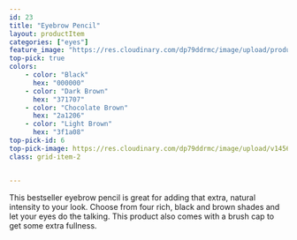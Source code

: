 ```yaml
---
id: 23
title: "Eyebrow Pencil"
layout: productItem
categories: ["eyes"]
feature_image: "https://res.cloudinary.com/dp79ddrmc/image/upload/products/eyeBrowPencil.jpg"
top-pick: true
colors:
    - color: "Black"
      hex: "000000"
    - color: "Dark Brown"
      hex: "371707"
    - color: "Chocolate Brown"
      hex: "2a1206"
    - color: "Light Brown"
      hex: "3f1a08"
top-pick-id: 6
top-pick-image: https://res.cloudinary.com/dp79ddrmc/image/upload/v1456804125/top-pick/eyebrowPencil.jpg
class: grid-item-2


---
```

This bestseller eyebrow pencil is great for adding that extra, natural intensity to your look. Choose from four rich, black and brown shades and let your eyes do the talking. This product also comes with a brush cap to get some extra fullness.
